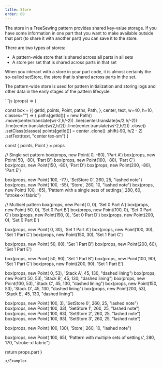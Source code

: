 ```yaml
---
title: Store
order: 60
---
```


The store in a FreeSewing pattern provides shared key-value storage.
If you have some information in one part that you want to make available
outside that part (to share it with another part) you can save it to the store.

There are two types of stores:

- A pattern-wide store that is shared across all parts in all sets
- A store per set that is shared across parts in that set

When you interact with a store in your part code, it is almost certainly the
so-called setStore, the store that is shared across parts in the set.

The pattern-wide store is used for pattern initialization and storing logs and
other data in the early stages of the pattern lifecycle.


<Example caption="An overview of different stores within a pattern">
```js
(props) => {
 
  const box = ({ 
    getId, 
    points, 
    Point, 
    paths, 
    Path, 
  }, center, text, w=40, h=10, classes="") => {
    paths[getId()] = new Path()
      .move(center.translate(w/-2,h/-2))
      .line(center.translate(w/2,h/-2))
      .line(center.translate(w/2,h/2))
      .line(center.translate(w/-2,h/2))
      .close()
      .setClass(classes)
    points[getId()] = center
      .clone()
      .shift(-90, h/2 - 2)
      .setText(text, "center tex-sm")
  }

  const { points, Point } = props

  // Single set pattern
  box(props, new Point(  0, -80), 'Part A')
  box(props, new Point( 50, -80), 'Part B')
  box(props, new Point(100, -80), 'Part C')
  box(props, new Point(150, -80), 'Part D')
  box(props, new Point(200, -80), 'Part E')

  box(props, new Point(  100,  -77), 'SetStore 0', 260, 25, "lashed note")
  box(props, new Point(  100, -55), 'Store', 260, 10, "lashed note")
  box(props, new Point(  100, -65), 'Pattern with a single sets of settings', 280, 60, "stroke-xl fabric")

  // Multiset pattern
  box(props, new Point(  0, 0), 'Set 0 Part A')
  box(props, new Point( 50, 0), 'Set 0 Part B')
  box(props, new Point(100, 0), 'Set 0 Part C')
  box(props, new Point(150, 0), 'Set 0 Part D')
  box(props, new Point(200, 0), 'Set 0 Part E')

  box(props, new Point(  0, 30), 'Set 1 Part A')
  box(props, new Point(100, 30), 'Set 1 Part C')
  box(props, new Point(150, 30), 'Set 1 Part C')

  box(props, new Point( 50, 60), 'Set 1 Part B')
  box(props, new Point(200, 60), 'Set 1 Part E')

  box(props, new Point( 50, 90), 'Set 1 Part B')
  box(props, new Point(100, 90), 'Set 1 Part C')
  box(props, new Point(200, 90), 'Set 1 Part E')

  box(props, new Point(  0, 53), 'Stack A', 45, 130, "dashed lining")
  box(props, new Point( 50, 53), 'Stack B', 45, 130, "dashed lining")
  box(props, new Point(100, 53), 'Stack C', 45, 130, "dashed lining")
  box(props, new Point(150, 53), 'Stack D', 45, 130, "dashed lining")
  box(props, new Point(200, 53), 'Stack E', 45, 130, "dashed lining")

  box(props, new Point(  100,  3), 'SetStore 0', 260, 25, "lashed note")
  box(props, new Point(  100, 33), 'SetStore 1', 260, 25, "lashed note")
  box(props, new Point(  100, 63), 'SetStore 2', 260, 25, "lashed note")
  box(props, new Point(  100, 93), 'SetStore 3', 260, 25, "lashed note")

  box(props, new Point(  100, 130), 'Store', 260, 10, "lashed note")

  box(props, new Point(  100, 65), 'Pattern with multiple sets of settings', 280, 170, "stroke-xl fabric")

  return props.part
}
```
</Example>




